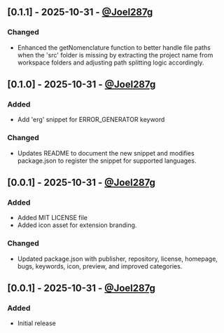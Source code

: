 ## [0.1.1] - 2025-10-31 - [@Joel287g](https://github.com/Joel287g)

### Changed
- Enhanced the getNomenclature function to better handle file paths when the 'src' folder is missing by extracting the project name from workspace folders and adjusting path splitting logic accordingly.

## [0.1.0] - 2025-10-31 - [@Joel287g](https://github.com/Joel287g)

### Added
- Add 'erg' snippet for ERROR_GENERATOR keyword

### Changed
- Updates README to document the new snippet and modifies package.json to register the snippet for supported languages.

## [0.0.1] - 2025-10-31 - [@Joel287g](https://github.com/Joel287g)

### Added
- Added MIT LICENSE file
- Added icon asset for extension branding.

### Changed
- Updated package.json with publisher, repository, license, homepage, bugs, keywords, icon, preview, and improved categories.

## [0.0.1] - 2025-10-31 - [@Joel287g](https://github.com/Joel287g)

### Added

- Initial release

